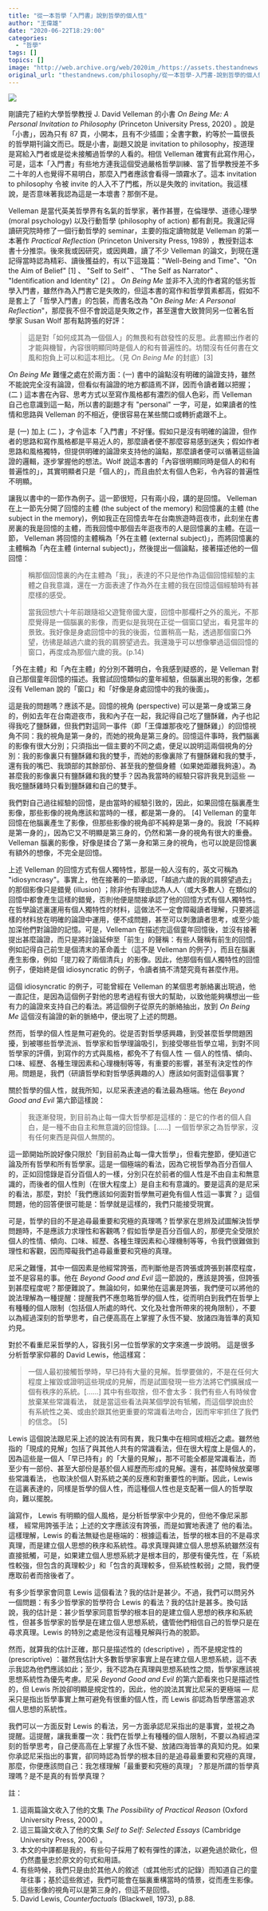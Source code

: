 ```yaml
---
title: "從一本哲學「入門書」說到哲學的個人性"
author: "王偉雄"
date: "2020-06-22T18:29:00"
categories:
  - "哲學"
tags: []
topics: []
image: "http://web.archive.org/web/2020im_/https://assets.thestandnews.com/media/photos/book-21_p4AAB.png"
original_url: "thestandnews.com/philosophy/從一本哲學-入門書-說到哲學的個人性"
---
```

![](http://web.archive.org/web/2020im_/https://assets.thestandnews.com/media/photos/book-21_p4AAB.png)

剛讀完了紐約大學哲學教授 J. David Velleman 的小書 _On Being Me: A Personal Invitation to Philosophy_ (Princeton University Press, 2020) 。說是「小書」，因為只有 87 頁，小開本，且有不少插圖；全書字數，約等於一篇很長的哲學期刊論文而已。既是小書，副題又說是 invitation to philosophy，按道理是寫給入門者或是從未接觸過哲學的人看的。相信 Velleman 確實有此寫作用心，可是，這本「入門書」有些地方連我這個受過嚴格哲學訓練、當了哲學教授差不多二十年的人也覺得不易明白，那麼入門者應該會看得一頭霧水了。這本 invitation to philosophy 令被 invite 的人入不了門檻，所以是失敗的 invitation。我這樣說，是否意味著我認為這是一本壞書？那倒不是。

Velleman 是當代英美哲學界有名氣的哲學家，著作甚豐，在倫理學、道德心理學 (moral psychology) 以及行動哲學 (philosophy of action) 都有創見。我還記得讀研究院時修了一個行動哲學的 seminar，主要的指定讀物就是 Velleman 的第一本著作 _Practical Reflection_ (Princeton University Press, 1989) ，教授對這本書十分推崇。後來我或因研究，或因興趣，讀了不少 Velleman 的論文，到現在還記得當時認為精彩、讀後獲益的，有以下這幾篇："Well-Being and Time"、"On the Aim of Belief" \[1\] 、 "Self to Self" 、 "The Self as Narrator" 、 "Identification and Identity" \[2\] 。 _On Being Me_ 並非不入流的作者寫的低劣哲學入門書，雖然作為入門書它是失敗的，但這本書的寫作和哲學質素都高，假如不是套上了「哲學入門書」的包裝，而書名改為 "_On Being Me: A Personal Reflection_"，那麼我不但不會說這是失敗之作，甚至還會大致贊同另一位著名哲學家 Susan Wolf 那有點誇張的好評：

> 這是對「如何成其為一個個人」的無畏和有啟發性的反思。此書顯出作者的才能與機智，內容很明顯同時是個人的和有普遍性的。坊間沒有任何書在文風和抱負上可以和這本相比。（見 _On Being Me_ 的封底）\[3\]

_On Being Me_ 難懂之處在於兩方面：(一) 書中的論點沒有明確的論證支持，雖然不能說完全沒有論證，但看似有論證的地方都語焉不詳，因而令讀者難以把握；(二 ) 這本書在內容、思考方式以至寫作風格都有濃烈的個人色彩，而 Velleman 自己也意識到這一點，所以書的副題才有 "personal" 一字，可是，如果讀者的性情和思路與 Velleman 的不相近，便很容易在某些關口或轉折處跟不上。

是 (一) 加上 (二 )，才令這本「入門書」不好懂。假如只是沒有明確的論證，但作者的思路和寫作風格都是平易近人的，那麼讀者便不那麼容易感到迷失；假如作者思路和風格獨特，但提供明確的論證來支持他的論點，那麼讀者便可以循著這些論證的邏輯，逐步掌握他的想法。Wolf 說這本書的「內容很明顯同時是個人的和有普遍性的」，其實明顯者只是「個人的」，而且由於太有個人色彩，令內容的普遍性不明顯。

讓我以書中的一節作為例子。這一節很短，只有兩小段，講的是回憶。 Velleman 在上一節先分開了回憶的主體 (the subject of the memory) 和回憶裏的主體 (the subject in the memory)，例如我正在回憶去年在台南旅遊時逛夜市，此刻坐在書房裏的我是回憶的主體，而我回憶中那個去年逛夜市的人是回憶裏的主體。在這一節， Velleman 將回憶的主體稱為「外在主體 (external subject)」，而將回憶裏的主體稱為「內在主體 (internal subject)」，然後提出一個論點，接著描述他的一個回憶：

> 稱那個回憶裏的內在主體為「我」，表達的不只是他作為這個回憶經驗的主體之自我意識，還在一方面表達了作為外在主體的我在回憶這個經驗時有甚麼樣的感受。
> 
> 當我回想六十年前跟隨祖父遊覽帝國大廈，回憶中那欄杆之外的風光，不那麼覺得是一個腦裏的影像，而更似是我現在正從一個窗口望出，看見當年的景致。我好像是身處回憶中的我的後面，位置稍高一點，透過那個窗口外望，彷彿是越過六歲的我的肩膀望過去。我還幾乎可以想像攀過這個回憶的窗口，再度成為那個六歲的我。(p.14)

「外在主體」和「內在主體」的分別不難明白，令我感到疑惑的，是 Velleman 對自己那個童年回憶的描述。我嘗試回憶類似的童年經驗，但腦裏出現的影像，怎都沒有 Velleman 說的「窗口」和「好像是身處回憶中的我的後面」。

這是我的問題嗎？應該不是。回憶的視角 (perspective) 可以是第一身或第三身的，例如去年在台南遊夜市，我和內子在一起，我記得自己吃了鹽酥雞，內子也記得我吃了鹽酥雞，但我們對這同一事件（即「王偉雄那夜吃了鹽酥雞」）的回憶視角不同：我的視角是第一身的，而她的視角是第三身的。回憶這件事時，我們腦裏的影像有很大分別；只須指出一個主要的不同之處，便足以說明這兩個視角的分別：我的影像裏只有鹽酥雞和我的雙手，而她的影像裏除了有鹽酥雞和我的雙手，還有我的嘴巴、我頭部的其餘部份、甚至我的整個身體（如果她距離我夠遠）。為甚麼我的影像裏只有鹽酥雞和我的雙手？因為我當時的經驗只容許我見到這些 — 我吃鹽酥雞時只看到鹽酥雞和自己的雙手。

我們對自己過往經驗的回憶，是由當時的經驗引致的，因此，如果回憶在腦裏產生影像，那些影像的視角應該和當時的一樣，都是第一身的。 \[4\] Velleman 的童年回憶在他腦裏產生了影像，但那些影像的視角卻不純粹是第一身的。我說「不純粹是第一身的」，因為它又不明顯是第三身的，仍然和第一身的視角有很大的重疊。 Velleman 腦裏的影像，好像是揉合了第一身和第三身的視角，也可以說是回憶裏有額外的想像，不完全是回憶。

上述 Velleman 的回憶方式有個人獨特性，那是一般人沒有的，英文可稱為 "idiosyncrasy"。事實上，他在接著的一節承認，「越過六歲的我的肩膀望過去」的那個影像只是錯覺 (illusion) ；除非他有理由認為人人（或大多數人）在類似的回憶中都會產生這樣的錯覺，否則他便是間接承認了他的回憶方式有個人獨特性。在哲學論述裏運用有個人獨特性的材料，這做法不一定會障礙讀者理解，只要將這樣的材料放在明確的論證中運用，便不成問題，甚至可以刺激讀者思考，或至少能加深他們對論證的記憶。可是，Velleman 在描述完這個童年回憶後，並沒有接著提出甚麼論證，而只是將討論延伸至「前生」的聲稱：有些人聲稱有前生的回憶，例如記得自己前生是個清末的革命義士（這不是 Velleman 的例子），而且在腦裏產生影像，例如「提刀殺了兩個清兵」的影像。因此，他那個有個人獨特性的回憶例子，便始終是個 idiosyncratic 的例子，令讀者搞不清楚究竟有甚麼作用。

這個 idiosyncratic 的例子，可能曾經在 Velleman 的某個思考脈絡裏出現過，他一直記住，是因為這個例子對他的思考過程有很大的幫助，以致他能夠構想出一些有力的論證來支持自己的看法。將這個例子從原先的脈絡抽出，放到 _On Being Me_ 這個沒有論證的新的脈絡中，便出現了上述的問題。

然而，哲學的個人性是無可避免的。從是否對哲學感興趣，到受甚麼哲學問題困擾，到被哪些哲學流派、哲學家和哲學理論吸引，到接受哪些哲學立場，到對不同哲學家的評價，到寫作的方式與風格，都免不了有個人性 — 個人的性情、傾向、口味、經歷、各種生理因素和心理機制等等，有重要的影響，甚至有決定性的作用。問題是，我們（研讀哲學和對哲學感興趣的人）應該如何面對這個事實？

關於哲學的個人性，就我所知，以尼采表達過的看法最為極端。他在 _Beyond Good and Evil_ 第六節這樣說：

> 我逐漸發現，到目前為止每一偉大哲學都是這樣的：是它的作者的個人自白，是一種不由自主和無意識的回憶錄。\[……\]  一個哲學家之為哲學家，沒有任何東西是與個人無關的。

這一節開始所說好像只限於「到目前為止每一偉大哲學」，但看完整節，便知道它論及所有哲學和所有哲學家。這是一個極端的看法，因為它視哲學為百分百個人的，正如回憶錄是百分百個人的一樣，分別只在於前者的個人性是不由自主和無意識的，而後者的個人性則（在很大程度上）是自主和有意識的。要是這真的是尼采的看法，那麼，對於「我們應該如何面對哲學無可避免有個人性這一事實？」這個問題，他的回答便很可能是：哲學就是這樣的，我們只能接受現實。

可是，哲學的目的不是追尋最重要和究極的真理嗎？哲學家在思辨及試圖解決哲學問題時，不是應該力求理性和客觀嗎？假如哲學是百分百個人的，那便完全受限於個人的性情、傾向、口味、經歷、各種生理因素和心理機制等等，令我們很難做到理性和客觀，因而障礙我們追尋最重要和究極的真理。

尼采之難懂，其中一個因素是他經常誇張，而判斷他是否誇張或誇張到甚麼程度，並不是容易的事。他在 _Beyond Good and Evil_ 這一節說的，應該是誇張，但誇張到甚麼程度呢？那便難說了。無論如何，如果他在這裏是誇張，我們便可以將他的說法理解為一種提醒：提醒我們不應忽略哲學的個人性，從而明白到我們在哲學上有種種的個人限制（包括個人所處的時代、文化及社會所帶來的視角限制），不要以為經過深刻的哲學思考，自己便高高在上掌握了永恆不變、放諸四海皆準的真知灼見。

對於不看重尼采哲學的人，容我引另一位哲學家的文字來進一步說明。 這是很多分析哲學家仰慕的 David Lewis，他這樣寫：

> 一個人最初接觸哲學時，早已持有大量的見解。哲學要做的，不是在任何大程度上摧毀或證明這些現成的見解，而是試圖發現一些方法將它們擴展成一個有秩序的系統。\[……\] 其中有些取捨，但不會太多：我們有些人有時候會放棄某些常識看法， 就是當這些看法與某個學說有牴觸，而這個學說由於有系統性之美、或由於跟其他更重要的常識看法吻合，因而牢牢抓住了我們的信念。 \[5\]

Lewis 這個說法跟尼采上述的說法有同有異，我只集中在相同或相近之處。雖然他指的「現成的見解」包括了與其他人共有的常識看法，但在很大程度上是個人的，因為這些是一個人「早已持有」的「大量的見解」，那不可能全都是常識看法，而至少有一部份、甚至大部份是基於個人經歷而形成的見解。還有，甚麼時候放棄哪些常識看法， 也取決於個人對系統之美的反應和對重要性的判斷。因此，Lewis 在這裏表達的，同樣是哲學的個人性，而這種個人性也是支配著一個人的哲學取向，難以擺脫。

論寫作， Lewis 有明顯的個人風格，是分析哲學家中少見的，但他不像尼采那樣， 經常用誇張手法；上述的文字應該沒有誇張，而是如實地表達了 他的看法。這樣理解，Lewis 的看法無疑也是極端的：根據這看法，哲學的根本目的不是尋求真理，而是建立個人思想的秩序和系統性。尋求真理與建立個人思想系統雖然沒有直接抵觸，可是，如果建立個人思想系統才是根本目的，那便有優先性，在「系統性較強，但包含的真理較少」和「包含的真理較多，但系統性較弱」之間，我們便應取前者而捨後者了。

有多少哲學家會同意 Lewis 這個看法？我的估計是甚少。不過，我們可以問另外一個問題：有多少哲學家的哲學符合 Lewis 的看法？我的估計是甚多。換句話說，我的估計是：甚少哲學家同意哲學的根本目的是建立個人思想的秩序和系統性，但甚多哲學家的哲學是在建立個人思想系統，儘管他們相信自己的哲學只是在尋求真理。Lewis 的特別之處是他沒有這種見解與行為的脫節。

然而，就算我的估計正確，那只是描述性的 (descriptive) ，而不是規定性的 (prescriptive) ：雖然我估計大多數哲學家事實上是在建立個人思想系統，這不表示我認為他們應該如此；至少，我不認為在真理與思想系統性之間，哲學家應該視思想系統性為優先考慮。尼采 _Beyond Good and Evil_ 的第六節看來也只是描述性的，但 Lewis 所說卻明顯是規定性的，因此，他的說法其實比尼采的更極端 — 尼采只是指出哲學事實上無可避免有很重的個人性，而 Lewis 卻認為哲學應當追求個人思想的系統性。

我們可以一方面反對 Lewis 的看法，另一方面承認尼采指出的是事實，並視之為提醒。這提醒，讓我重覆一次：我們在哲學上有種種的個人限制，不要以為經過深刻的哲學思考，自己便高高在上掌握了永恆不變、放諸四海皆準的真知灼見。如果你承認尼采指出的事實，卻同時認為哲學的根本目的是追尋最重要和究極的真理，那麼，你便應該問自己：我怎樣理解「最重要和究極的真理」？那是所謂的哲學真理嗎？是不是真的有哲學真理？

註：

1.  這兩篇論文收入了他的文集 _The Possibility of Practical Reason_ (Oxford University Press, 2000) 。
2.  這三篇論文收入了他的文集 _Self to Self: Selected Essays_ (Cambridge University Press, 2006) 。
3.  本文的中譯都是我的，有些句子採用了較有彈性的譯法，以避免過於歐化，但仍然盡量忠於原文的句式和用語。
4.  有些時候，我們只是由於其他人的敘述（或其他形式的記錄）而知道自己的童年往事；基於這些敘述，我們可能會在腦裏重構當時的情景，從而產生影像。這些影像的視角可以是第三身的，但這不是回憶。
5.  David Lewis, _Counterfactuals_ (Blackwell, 1973), p.88.